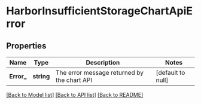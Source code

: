 # HarborInsufficientStorageChartApiError

## Properties
Name | Type | Description | Notes
------------ | ------------- | ------------- | -------------
**Error_** | **string** | The error message returned by the chart API | [default to null]

[[Back to Model list]](../README.md#documentation-for-models) [[Back to API list]](../README.md#documentation-for-api-endpoints) [[Back to README]](../README.md)

